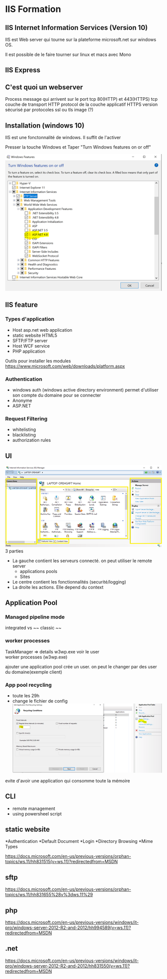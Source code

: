 # IIS Formation

## IIS Internet Information Services (Version 10)
IIS est Web server qui tourne sur la plateforme microsoft.net sur windows OS.

Il est possible de le faire tourner sur linux et macs avec Mono 

## IIS Express


## C'est quoi un webserver
Process message qui arrivent sur le port tcp 80(HTTP) et 443(HTTPS)
tcp couche de transport
HTTP protocol de la couche applicatif 
HTTPS version sécurisé par protocoles ssl ou tls
image (?)

## Installation (windows 10)
IIS est une fonctonnalité de windows. Il suffit de l'activer

Presser la touche Windows et Taper "Turn Windows features on or off"

![alt text](https://github.com/benh009/IISFormation/blob/master/Capture.PNG "Logo Title Text 1")


## IIS feature
### Types d'application
* Host asp.net web application 
* static website HTML5
* SFTP/FTP server 
* Host WCF service
* PHP application

Outils pour installer les modules https://www.microsoft.com/web/downloads/platform.aspx

### Authentication
* windows auth (windows active directory environment) permet d'utiliser son compte du domaine pour se connecter
* Anonyme 
* ASP.NET

### Request Filtering
* whitelisting 
* blacklisting 
* authorization  rules

## UI 
![alt text](https://github.com/benh009/IISFormation/blob/master/iis-web-server-iis-manager-18346.png "Logo Title Text 1")
3 parties
* La gauche contient les serveurs connecté. on peut utiliser le remote server 
    * applications pools
    * Sites
* Le centre contient les fonctionnalités (securité/logging)
* La droite les actions. Elle depend du context

## Application Pool

### Managed pipeline mode
integrated vs ~~ classic ~~

### worker processes
TaskManager => details w3wp.exe voir le user  
worker processes (w3wp.exe) 

ajouter une application pool crée un user. on peut le changer par des user du domaine(exemple client)

### App pool recycling 

* toute les 29h 
* change le fichier de config
![alt text](https://github.com/benh009/IISFormation/blob/master/Capture2.PNG "Logo Title Text 1")


evite d'avoir une application qui consomme toute la mémoire
## CLI 
* remote management
* using powersheel script


## static website
*Authentication 
*Default Document 
*Login
*Directory Browsing
*Mime Types

https://docs.microsoft.com/en-us/previous-versions/orphan-topics/ws.11/hh831515(v=ws.11)?redirectedfrom=MSDN

## sftp 
https://docs.microsoft.com/en-us/previous-versions/orphan-topics/ws.11/hh831655%28v%3dws.11%29

## php 

https://docs.microsoft.com/en-us/previous-versions/windows/it-pro/windows-server-2012-R2-and-2012/hh994589(v=ws.11)?redirectedfrom=MSDN

## .net 
https://docs.microsoft.com/en-us/previous-versions/windows/it-pro/windows-server-2012-R2-and-2012/hh831550(v=ws.11)?redirectedfrom=MSDN
